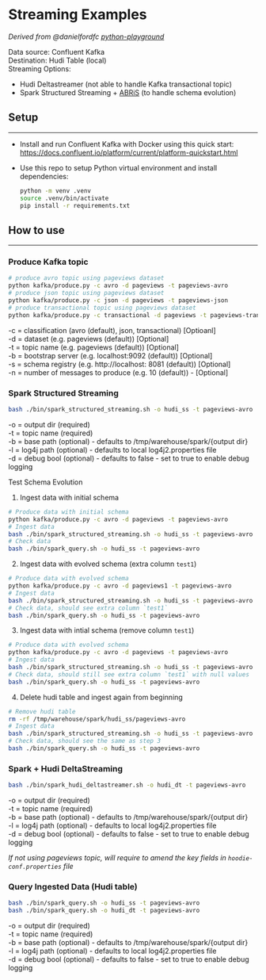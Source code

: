 # Streaming Examples
*Derived from @danielfordfc [python-playground](https://github.com/danielfordfc/python-playground)*

Data source: Confluent Kafka \
Destination: Hudi Table (local) \
Streaming Options:
- Hudi Deltastreamer (not able to handle Kafka transactional topic)
- Spark Structured Streaming + [ABRiS](https://github.com/AbsaOSS/ABRiS/tree/master) (to handle schema evolution)

## Setup
---
- Install and run Confluent Kafka with Docker using this quick start: https://docs.confluent.io/platform/current/platform-quickstart.html

- Use this repo to setup Python virtual environment and install dependencies: 
    ```bash
    python -m venv .venv
    source .venv/bin/activate
    pip install -r requirements.txt
    ```

## How to use
---

### Produce Kafka topic
```bash
# produce avro topic using pageviews dataset
python kafka/produce.py -c avro -d pageviews -t pageviews-avro
# produce json topic using pageviews dataset
python kafka/produce.py -c json -d pageviews -t pageviews-json
# produce transactional topic using pageviews dataset
python kafka/produce.py -c transactional -d pageviews -t pageviews-trans
```

-c = classification (avro (default), json, transactional) [Optioanl] \
-d = dataset (e.g. pageviews (default)) [Optional] \
-t = topic name (e.g. pageviews (default)) [Optional] \
-b = bootstrap server (e.g. localhost:9092 (default)) [Optional] \
-s = schema registry (e.g. http://localhost: 8081 (default)) [Optional] \
-n = number of messages to produce (e.g. 10 (default)) - [Optional]


### Spark Structured Streaming
```bash
bash ./bin/spark_structured_streaming.sh -o hudi_ss -t pageviews-avro
```

-o = output dir (required) \
-t = topic name (required) \
-b = base path (optional) - defaults to /tmp/warehouse/spark/{output dir} \
-l = log4j path (optional) - defaults to local log4j2.properties file \
-d = debug bool (optional) - defaults to false - set to true to enable debug logging

Test Schema Evolution
1. Ingest data with initial schema
```bash
# Produce data with initial schema
python kafka/produce.py -c avro -d pageviews -t pageviews-avro
# Ingest data
bash ./bin/spark_structured_streaming.sh -o hudi_ss -t pageviews-avro
# Check data
bash ./bin/spark_query.sh -o hudi_ss -t pageviews-avro
```

2. Ingest data with evolved schema (extra column `test1`)
```bash
# Produce data with evolved schema
python kafka/produce.py -c avro -d pageviews1 -t pageviews-avro
# Ingest data
bash ./bin/spark_structured_streaming.sh -o hudi_ss -t pageviews-avro
# Check data, should see extra column `test1`
bash ./bin/spark_query.sh -o hudi_ss -t pageviews-avro
```

3. Ingest data with intial schema (remove column `test1`)
```bash
# Produce data with evolved schema
python kafka/produce.py -c avro -d pageviews -t pageviews-avro
# Ingest data
bash ./bin/spark_structured_streaming.sh -o hudi_ss -t pageviews-avro
# Check data, should still see extra column `test1` with null values
bash ./bin/spark_query.sh -o hudi_ss -t pageviews-avro
```

4. Delete hudi table and ingest again from beginning
```bash
# Remove hudi table
rm -rf /tmp/warehouse/spark/hudi_ss/pageviews-avro
# Ingest data
bash ./bin/spark_structured_streaming.sh -o hudi_ss -t pageviews-avro
# Check data, should see the same as step 3
bash ./bin/spark_query.sh -o hudi_ss -t pageviews-avro
```


### Spark + Hudi DeltaStreaming
```bash
bash ./bin/spark_hudi_deltastreamer.sh -o hudi_dt -t pageviews-avro
```

-o = output dir (required) \
-t = topic name (required) \
-b = base path (optional) - defaults to /tmp/warehouse/spark/{output dir} \
-l = log4j path (optional) - defaults to local log4j2.properties file \
-d = debug bool (optional) - defaults to false - set to true to enable debug logging

*If not using pageviews topic, will require to amend the key fields in `hoodie-conf.properties` file*

### Query Ingested Data (Hudi table)
```bash
bash ./bin/spark_query.sh -o hudi_ss -t pageviews-avro
bash ./bin/spark_query.sh -o hudi_dt -t pageviews-avro
```

-o = output dir (required) \
-t = topic name (required) \
-b = base path (optional) - defaults to /tmp/warehouse/spark/{output dir} \
-l = log4j path (optional) - defaults to local log4j2.properties file \
-d = debug bool (optional) - defaults to false - set to true to enable debug logging
